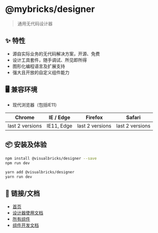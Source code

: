 # @mybricks/designer

> 通用无代码设计器
>
>

## ✨ 特性

- 源自实际业务的无代码解决方案，开源、免费
- 设计工具套件，随手调试、所见即所得
- 图形化编程语言及扩展支持
- 强大且开放的自定义组件能力

## 🖥 兼容环境

- 现代浏览器（包括IE11）

|Chrome|IE / Edge | Firefox  |Safari | 
| --- | --- | --- | --- |
| last 2 versions | IE11, Edge | last 2 versions | last 2 versions |

## 📦 安装及体验

```bash
npm install @visualbricks/designer --save
npm run dev
```

```bash
yarn add @visualbricks/designer
yarn run dev
```

## 🔗 链接/文档

- [首页](https://xgraph.cn/)
- [设计器使用文档](https://xgraph.cn/)
- [所有组件](https://xgraph.cn/)
- [组件开发文档](https://xgraph.cn/)